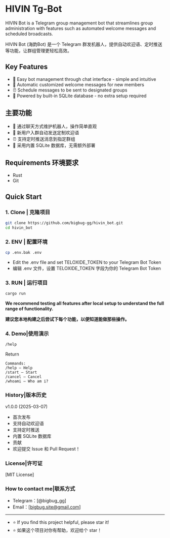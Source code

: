 # HIVIN Tg-Bot
HIVIN Bot is a Telegram group management bot that streamlines group administration with features such as automated welcome messages and scheduled broadcasts.

HIVIN Bot (海韵Bot) 是一个 Telegram 群发机器人，提供自动欢迎语、定时推送等功能，让群组管理更轻松高效。

## Key Features 

- 🤖 Easy bot management through chat interface - simple and intuitive
- 👋 Automatic customized welcome messages for new members
- ⏰ Schedule messages to be sent to designated groups
- 💾 Powered by built-in SQLite database - no extra setup required

## 主要功能
- 🤖 通过聊天方式维护机器人，操作简单直观
- 👋 新用户入群自动发送定制欢迎语
- ⏰ 支持定时推送消息到指定群组
- 💾 采用内置 SQLite 数据库，无需额外部署

## Requirements 环境要求
- Rust
- Git

## Quick Start

### 1. Clone | 克隆项目
```bash
git clone https://github.com/bigbug-gg/hivin_bot.git
cd hivin_bot
```
### 2. ENV | 配置环境
```bash
cp .env.bak .env
```

- Edit the .env file and set TELOXIDE_TOKEN to your Telegram Bot Token
- 编辑 .env 文件，设置 TELOXIDE_TOKEN 字段为你的 Telegram Bot Token

### 3. RUN | 运行项目

```bash
cargo run
```
**We recommend testing all features after local setup to understand the full range of functionality.**

**建议您本地构建之后尝试下每个功能，以便知道能做那些操作。**

### 4. Demo|使用演示

```bash
/help
```

Return

```
Commands:
/help — Help
/start — Start
/cancel — Cancel
/whoami — Who am i?
```

### History|版本历史
v1.0.0 (2025-03-07)
- 首次发布
- 支持自动欢迎语
- 支持定时推送
- 内置 SQLite 数据库
- 贡献
- 欢迎提交 Issue 和 Pull Request！

### License|许可证
[MIT License]

### How to contact me|联系方式

- Telegram：[@bigbug_gg]
- Email：[bigbug.site@gmail.com]

---
- ⭐️ If you find this project helpful, please star it!
- ⭐️ 如果这个项目对你有帮助，欢迎给个 star！
